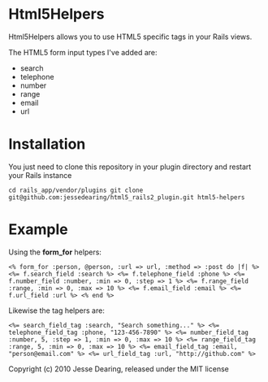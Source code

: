 Html5Helpers
============

Html5Helpers allows you to use HTML5 specific tags in your Rails views.

The HTML5 form input types I've added are:

* search
* telephone
* number
* range
* email
* url

Installation
============
You just need to clone this repository in your plugin directory and restart your Rails instance

`cd rails_app/vendor/plugins
git clone git@github.com:jessedearing/html5_rails2_plugin.git html5-helpers
`

Example
=======

Using the __form_for__ helpers:

`<% form_for :person, @person, :url => url, :method => :post do |f| %>
<%= f.search_field :search %>
<%= f.telephone_field :phone %>
<%= f.number_field :number, :min => 0, :step => 1 %>
<%= f.range_field :range, :min => 0, :max => 10 %>
<%= f.email_field :email %>
<%= f.url_field :url %>
<% end %>`

Likewise the tag helpers are:

`<%= search_field_tag :search, "Search something..." %>
<%= telephone_field_tag :phone, "123-456-7890" %>
<%= number_field_tag :number, 5, :step => 1, :min => 0, :max => 10 %>
<%= range_field_tag :range, 5, :min => 0, :max => 10 %>
<%= email_field_tag :email, "person@email.com" %>
<%= url_field_tag :url, "http://github.com" %>`

Copyright (c) 2010 Jesse Dearing, released under the MIT license
